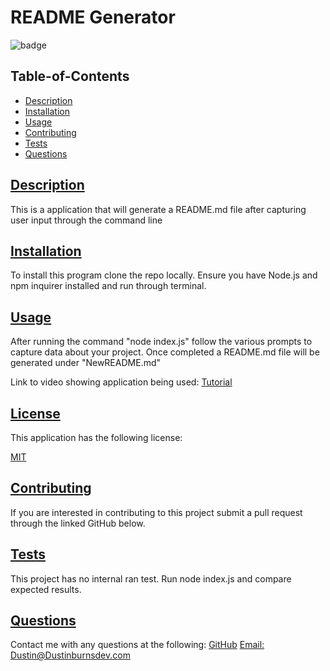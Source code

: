 
  # README Generator
  
  
  ![badge](https://img.shields.io/badge/license-MIT-blue)
    
  
  ## Table-of-Contents
  * [Description](#description)
  * [Installation](#installation)
  * [Usage](#usage)
  * [Contributing](#contributing)
  * [Tests](#tests)
  * [Questions](#questions)
  
  
  ## [Description](#table-of-contents)
  This is a application that will generate a README.md file after capturing user input through the command line
   
  ## [Installation](#table-of-contents)
  To install this program clone the repo locally. Ensure you have Node.js and npm inquirer installed and run through terminal.

  ## [Usage](#table-of-contents)
  After running the command "node index.js" follow the various prompts to capture data about your project. Once completed a README.md file will be generated under "NewREADME.md"

  Link to video showing application being used:
  [Tutorial](https://watch.screencastify.com/v/IXLOpJhbFpxQImDb9f0O)
  
  ## [License](#table-of-contents)
  This application has the following license:
  
  [MIT](https://choosealicense.com/licenses/MIT)
    
    
  ## [Contributing](#table-of-contents)
  If you are interested in contributing to this project submit a pull request through the linked GitHub below.
  
  ## [Tests](#table-of-contents)
  This project has no internal ran test. Run node index.js and compare expected results.

  ## [Questions](#table-of-contents)
  Contact me with any questions at the following:
  [GitHub](https://github.com/BurnsD)
  [Email: Dustin@Dustinburnsdev.com](mailto:Dustin@Dustinburnsdev.com)
  